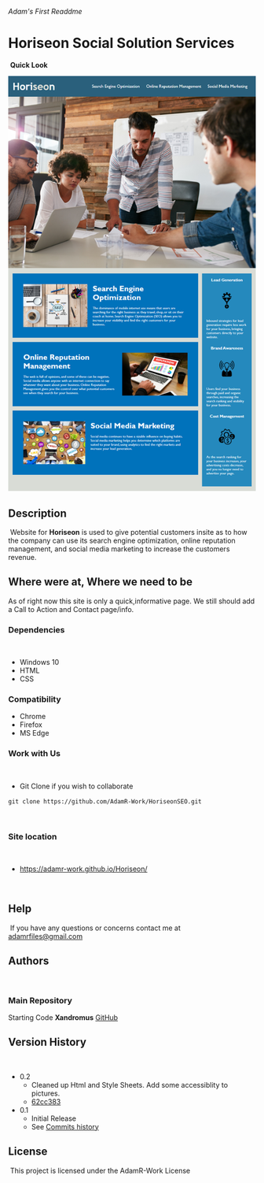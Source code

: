 _Adam's First Readdme_
# Horiseon Social Solution Services
​
**Quick Look**

![Image](./assets/images/demo.png)
## Description
​
Website for **Horiseon** is used to give potential customers insite as to how the company can use its search engine optimization, online reputation management, and social media marketing to increase the customers revenue.
​
## Where were at, Where we need to be
As of right now this site is only a quick,informative page. We still should add a Call to Action and Contact page/info.
​
### Dependencies
​
* Windows 10
* HTML
* CSS

### Compatibility
* Chrome
* Firefox
* MS Edge
​
### Work with Us
​
* Git Clone if you wish to collaborate 
```
git clone https://github.com/AdamR-Work/HoriseonSEO.git
```
​
### Site location
​
* https://adamr-work.github.io/Horiseon/


​
## Help
​
If you have any questions or concerns contact me at adamrfiles@gmail.com
​
## Authors
​
### Main Repository ###

​Starting Code
 **Xandromus**
 [GitHub](https://github.com/coding-boot-camp/urban-octo-telegram)
​
## Version History
​
* 0.2
    * Cleaned up Html and Style Sheets. Add some accessiblity to pictures.
    * [62cc383](https://github.com/AdamR-Work/HoriseonSEO/commit/62cc383648b3a7a515169ffc9adce49ffd830d73)
* 0.1
    * Initial Release
    * See [Commits history](https://github.com/AdamR-Work/HoriseonSEO/commits/master)
​
## License
​
This project is licensed under the AdamR-Work License 
​
